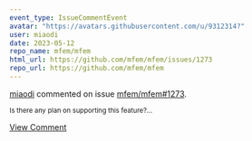 ```yaml
---
event_type: IssueCommentEvent
avatar: "https://avatars.githubusercontent.com/u/9312314?"
user: miaodi
date: 2023-05-12
repo_name: mfem/mfem
html_url: https://github.com/mfem/mfem/issues/1273
repo_url: https://github.com/mfem/mfem
---
```


<a href='https://github.com/miaodi' target='_blank'>miaodi</a> commented on issue <a href='https://github.com/mfem/mfem/issues/1273' target='_blank'>mfem/mfem#1273</a>.

<small>Is there any plan on supporting this feature?...</small>

<a href='https://github.com/mfem/mfem/issues/1273' target='_blank'>View Comment</a>